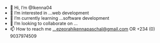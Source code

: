 - 👋 Hi, I’m @Ikenna04
- 👀 I’m interested in ...web development 
- 🌱 I’m currently learning ...software development 
- 💞️ I’m looking to collaborate on ...
- 📫 How to reach me ...ezeorahikennapaschal@gmail.com OR +234 (0) 9037974509

<!---
Ikenna04/Ikenna04 is a ✨ special ✨ repository because its `README.md` (this file) appears on your GitHub profile.
You can click the Preview link to take a look at your changes.
--->
